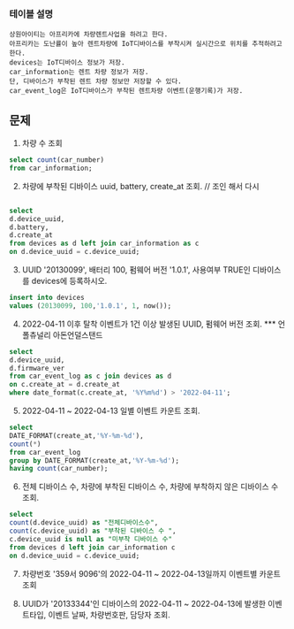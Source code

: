 ### 테이블 설명
    상원아이티는 아프리카에 차량렌트사업을 하려고 한다.
    아프리카는 도난률이 높아 렌트차량에 IoT디바이스를 부착시켜 실시간으로 위치를 추적하려고 한다.
    devices는 IoT디바이스 정보가 저장.
    car_information는 렌트 차량 정보가 저장. 
    단, 디바이스가 부착된 렌트 차량 정보만 저장할 수 있다.
    car_event_log은 IoT디바이스가 부착된 렌트차량 이벤트(운행기록)가 저장.

## 문제

1. 차량 수 조회
```sql
select count(car_number) 
from car_information;
```

2. 차량에 부착된 디바이스 uuid, battery, create_at 조회. // 조인 해서 다시 
```sql

select 
d.device_uuid,
d.battery,
d.create_at
from devices as d left join car_information as c
on d.device_uuid = c.device_uuid;

```
3. UUID '20130099', 배터리 100, 펌웨어 버전 '1.0.1', 사용여부 TRUE인 디바이스를 devices에 등록하시오.
```sql
insert into devices
values (20130099, 100,'1.0.1', 1, now());
```


4. 2022-04-11 이후 탈착 이벤트가 1건 이상 발생된 UUID, 펌웨어 버전 조회. *** 언폴츄널리 아돈언덜스탠드

```sql
select 
d.device_uuid,
d.firmware_ver 
from car_event_log as c join devices as d
on c.create_at = d.create_at 
where date_format(c.create_at, '%Y%m%d') > '2022-04-11';

```
5. 2022-04-11 ~ 2022-04-13 일별 이벤트 카운트 조회.  
```sql
select 
DATE_FORMAT(create_at,'%Y-%m-%d'),
count(*) 
from car_event_log 
group by DATE_FORMAT(create_at,'%Y-%m-%d');
having count(car_number);
```

6. 전체 디바이스 수, 차량에 부착된 디바이스 수, 차량에 부착하지 않은 디바이스 수 조회.
```sql
select 
count(d.device_uuid) as "전체디바이스수",
count(c.device_uuid) as "부착된 디바이스 수 ",
c.device_uuid is null as "미부착 디바이스 수"
from devices d left join car_information c 
on d.device_uuid = c.device_uuid;

```
7. 차량번호 '359서 9096'의 2022-04-11 ~ 2022-04-13일까지 이벤트별 카운트 조회


8. UUID가 '20133344'인 디바이스의 2022-04-11 ~ 2022-04-13에 발생한 이벤트타입, 이벤트 날짜, 차량번호판, 담당자 조회.